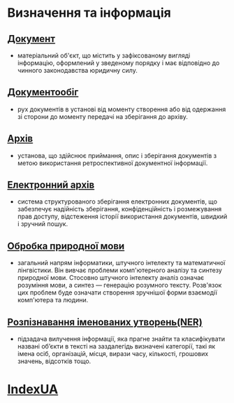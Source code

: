 # Визначення та інформація
## [Документ](https://buklib.net/books/27318/) 
* матеріальний об'єкт, що містить у зафіксованому вигляді   інформацію,   оформлений   у   зведеному   порядку   і  має відповідно до чинного законодавства юридичну силу.
## [Документообіг](https://uk.wikipedia.org/wiki/%D0%94%D0%BE%D0%BA%D1%83%D0%BC%D0%B5%D0%BD%D1%82%D0%BE%D0%BE%D0%B1%D1%96%D0%B3) 
* рух документів в установі від моменту створення або від одержання зі сторони до моменту передачі на зберігання до архіву.
## [Архів](https://uk.wikipedia.org/wiki/%D0%90%D1%80%D1%85%D1%96%D0%B2) 
* установа, що здійснює приймання, опис і зберігання документів з метою використання ретроспективної документної інформації.
## [Електронний архів](https://uk.wikipedia.org/wiki/%D0%95%D0%BB%D0%B5%D0%BA%D1%82%D1%80%D0%BE%D0%BD%D0%BD%D0%B8%D0%B9_%D0%B0%D1%80%D1%85%D1%96%D0%B2) 
* система структурованого зберігання електронних документів, що забезпечує надійність зберігання, конфіденційність і розмежування прав доступу, відстеження історії використання документів, швидкий і зручний пошук.
## [Обробка природної мови](https://uk.wikipedia.org/wiki/%D0%9E%D0%B1%D1%80%D0%BE%D0%B1%D0%BA%D0%B0_%D0%BF%D1%80%D0%B8%D1%80%D0%BE%D0%B4%D0%BD%D0%BE%D1%97_%D0%BC%D0%BE%D0%B2%D0%B8) 
* загальний напрям інформатики, штучного інтелекту та математичної лінгвістики. Він вивчає проблеми комп'ютерного аналізу та синтезу природної мови. Стосовно штучного інтелекту аналіз означає розуміння мови, а синтез — генерацію розумного тексту. Розв'язок цих проблем буде означати створення зручнішої форми взаємодії комп'ютера та людини.
## [Розпізнавання іменованих утворень(NER)](https://uk.wikipedia.org/wiki/%D0%A0%D0%BE%D0%B7%D0%BF%D1%96%D0%B7%D0%BD%D0%B0%D0%B2%D0%B0%D0%BD%D0%BD%D1%8F_%D1%96%D0%BC%D0%B5%D0%BD%D0%BE%D0%B2%D0%B0%D0%BD%D0%B8%D1%85_%D1%81%D1%83%D1%82%D0%BD%D0%BE%D1%81%D1%82%D0%B5%D0%B9)  
* підзадача вилучення інформації, яка прагне знайти та класифікувати названі об’єкти в тексті на заздалегідь визначені категорії, такі як імена осіб, організацій, місця, вирази часу, кількості, грошових значень, відсотків тощо.

# [IndexUA](https://github.com/ip-85/doc-archive/blob/master/Theory/Index.md)
